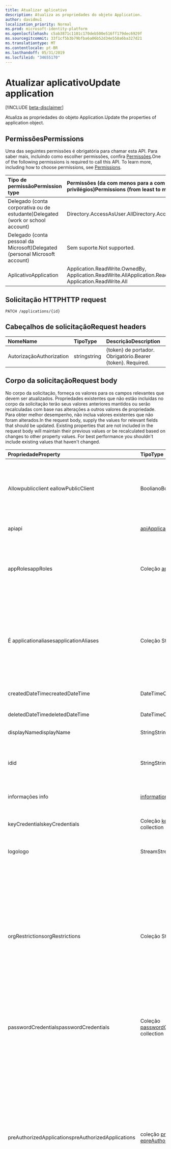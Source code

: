 ```yaml
---
title: Atualizar aplicativo
description: Atualiza as propriedades do objeto Application.
author: davidmu1
localization_priority: Normal
ms.prod: microsoft-identity-platform
ms.openlocfilehash: c5ab3871c1101c170deb500e516ff179dec6929f
ms.sourcegitcommit: 33f1cf5b3b79bfba6a06b52d34e558a6ba327d21
ms.translationtype: MT
ms.contentlocale: pt-BR
ms.lasthandoff: 05/31/2019
ms.locfileid: "34655170"
---
```

# <a name="update-application"></a><span data-ttu-id="24902-103">Atualizar aplicativo</span><span class="sxs-lookup"><span data-stu-id="24902-103">Update application</span></span>

[!INCLUDE [beta-disclaimer](../../includes/beta-disclaimer.md)]

<span data-ttu-id="24902-104">Atualiza as propriedades do objeto Application.</span><span class="sxs-lookup"><span data-stu-id="24902-104">Update the properties of application object.</span></span>
## <a name="permissions"></a><span data-ttu-id="24902-105">Permissões</span><span class="sxs-lookup"><span data-stu-id="24902-105">Permissions</span></span>
<span data-ttu-id="24902-p101">Uma das seguintes permissões é obrigatória para chamar esta API. Para saber mais, incluindo como escolher permissões, confira [Permissões](/graph/permissions-reference).</span><span class="sxs-lookup"><span data-stu-id="24902-p101">One of the following permissions is required to call this API. To learn more, including how to choose permissions, see [Permissions](/graph/permissions-reference).</span></span>


|<span data-ttu-id="24902-108">Tipo de permissão</span><span class="sxs-lookup"><span data-stu-id="24902-108">Permission type</span></span>      | <span data-ttu-id="24902-109">Permissões (da com menos para a com mais privilégios)</span><span class="sxs-lookup"><span data-stu-id="24902-109">Permissions (from least to most privileged)</span></span>              |
|:--------------------|:---------------------------------------------------------|
|<span data-ttu-id="24902-110">Delegado (conta corporativa ou de estudante)</span><span class="sxs-lookup"><span data-stu-id="24902-110">Delegated (work or school account)</span></span> |  <span data-ttu-id="24902-111">Directory.AccessAsUser.All</span><span class="sxs-lookup"><span data-stu-id="24902-111">Directory.AccessAsUser.All</span></span>    |
|<span data-ttu-id="24902-112">Delegado (conta pessoal da Microsoft)</span><span class="sxs-lookup"><span data-stu-id="24902-112">Delegated (personal Microsoft account)</span></span> | <span data-ttu-id="24902-113">Sem suporte.</span><span class="sxs-lookup"><span data-stu-id="24902-113">Not supported.</span></span>    |
|<span data-ttu-id="24902-114">Aplicativo</span><span class="sxs-lookup"><span data-stu-id="24902-114">Application</span></span> | <span data-ttu-id="24902-115">Application.ReadWrite.OwnedBy, Application.ReadWrite.All</span><span class="sxs-lookup"><span data-stu-id="24902-115">Application.ReadWrite.OwnedBy, Application.ReadWrite.All</span></span> |

## <a name="http-request"></a><span data-ttu-id="24902-116">Solicitação HTTP</span><span class="sxs-lookup"><span data-stu-id="24902-116">HTTP request</span></span>
<!-- { "blockType": "ignored" } -->
```http
PATCH /applications/{id}
```
## <a name="request-headers"></a><span data-ttu-id="24902-117">Cabeçalhos de solicitação</span><span class="sxs-lookup"><span data-stu-id="24902-117">Request headers</span></span>
| <span data-ttu-id="24902-118">Nome</span><span class="sxs-lookup"><span data-stu-id="24902-118">Name</span></span>       | <span data-ttu-id="24902-119">Tipo</span><span class="sxs-lookup"><span data-stu-id="24902-119">Type</span></span> | <span data-ttu-id="24902-120">Descrição</span><span class="sxs-lookup"><span data-stu-id="24902-120">Description</span></span>|
|:-----------|:------|:----------|
| <span data-ttu-id="24902-121">Autorização</span><span class="sxs-lookup"><span data-stu-id="24902-121">Authorization</span></span>  | <span data-ttu-id="24902-122">string</span><span class="sxs-lookup"><span data-stu-id="24902-122">string</span></span>  | <span data-ttu-id="24902-p102">{token} de portador. Obrigatório.</span><span class="sxs-lookup"><span data-stu-id="24902-p102">Bearer {token}. Required.</span></span>  |

## <a name="request-body"></a><span data-ttu-id="24902-125">Corpo da solicitação</span><span class="sxs-lookup"><span data-stu-id="24902-125">Request body</span></span>
<span data-ttu-id="24902-p103">No corpo da solicitação, forneça os valores para os campos relevantes que devem ser atualizados. Propriedades existentes que não estão incluídas no corpo da solicitação terão seus valores anteriores mantidos ou serão recalculadas com base nas alterações a outros valores de propriedade. Para obter melhor desempenho, não inclua valores existentes que não foram alterados.</span><span class="sxs-lookup"><span data-stu-id="24902-p103">In the request body, supply the values for relevant fields that should be updated. Existing properties that are not included in the request body will maintain their previous values or be recalculated based on changes to other property values. For best performance you shouldn't include existing values that haven't changed.</span></span>

| <span data-ttu-id="24902-129">Propriedade</span><span class="sxs-lookup"><span data-stu-id="24902-129">Property</span></span>     | <span data-ttu-id="24902-130">Tipo</span><span class="sxs-lookup"><span data-stu-id="24902-130">Type</span></span>   |<span data-ttu-id="24902-131">Descrição</span><span class="sxs-lookup"><span data-stu-id="24902-131">Description</span></span>|
|:---------------|:--------|:----------|
|<span data-ttu-id="24902-132">Allowpublicclient e</span><span class="sxs-lookup"><span data-stu-id="24902-132">allowPublicClient</span></span>|<span data-ttu-id="24902-133">Booliano</span><span class="sxs-lookup"><span data-stu-id="24902-133">Boolean</span></span>| <span data-ttu-id="24902-134">Especifica se o aplicativo pode atuar como um cliente público.</span><span class="sxs-lookup"><span data-stu-id="24902-134">Specifies if the application can act as a public client.</span></span> <span data-ttu-id="24902-135">Por exemplo, um aplicativo instalado em execução em um dispositivo móvel.</span><span class="sxs-lookup"><span data-stu-id="24902-135">For example,  an installed application running on a mobile device.</span></span> <span data-ttu-id="24902-136">O valor padrão é *false*.</span><span class="sxs-lookup"><span data-stu-id="24902-136">Default value is *false*.</span></span> |
|<span data-ttu-id="24902-137">api</span><span class="sxs-lookup"><span data-stu-id="24902-137">api</span></span>|[<span data-ttu-id="24902-138">apiApplication</span><span class="sxs-lookup"><span data-stu-id="24902-138">apiApplication</span></span>](../resources/apiapplication.md)| <span data-ttu-id="24902-139">Especifica configurações para um aplicativo de API.</span><span class="sxs-lookup"><span data-stu-id="24902-139">Specifies settings for an API application.</span></span> |
|<span data-ttu-id="24902-140">appRoles</span><span class="sxs-lookup"><span data-stu-id="24902-140">appRoles</span></span>|<span data-ttu-id="24902-141">Coleção [appRole](../resources/approle.md)</span><span class="sxs-lookup"><span data-stu-id="24902-141">[appRole](../resources/approle.md) collection</span></span>|<span data-ttu-id="24902-142">A coleção de funções de aplicativo que um aplicativo pode declarar.</span><span class="sxs-lookup"><span data-stu-id="24902-142">The collection of application roles that an application may declare.</span></span> <span data-ttu-id="24902-143">Essas funções podem ser atribuídas a usuários, grupos ou entidades de serviço.</span><span class="sxs-lookup"><span data-stu-id="24902-143">These roles can be assigned to users, groups, or service principals.</span></span> <span data-ttu-id="24902-144">Não anulável.</span><span class="sxs-lookup"><span data-stu-id="24902-144">Not nullable.</span></span>|
|<span data-ttu-id="24902-145">É applicationaliases</span><span class="sxs-lookup"><span data-stu-id="24902-145">applicationAliases</span></span>|<span data-ttu-id="24902-146">Coleção String</span><span class="sxs-lookup"><span data-stu-id="24902-146">String collection</span></span>| <span data-ttu-id="24902-147">Os URIs que identificam o aplicativo.</span><span class="sxs-lookup"><span data-stu-id="24902-147">The URIs that identify the application.</span></span> <span data-ttu-id="24902-148">Para saber mais, confira [Objetos do aplicativo e objetos da entidade de serviço](https://azure.microsoft.com/documentation/articles/active-directory-application-objects/).</span><span class="sxs-lookup"><span data-stu-id="24902-148">For more information see, [Application Objects and Service Principal Objects](https://azure.microsoft.com/documentation/articles/active-directory-application-objects/).</span></span> <span data-ttu-id="24902-149">O operador *any* é obrigatório para expressões de filtro em propriedades de vários valores.</span><span class="sxs-lookup"><span data-stu-id="24902-149">The *any* operator is required for filter expressions on multi-valued properties.</span></span> <span data-ttu-id="24902-150">Não anulável.</span><span class="sxs-lookup"><span data-stu-id="24902-150">Not nullable.</span></span> |
|<span data-ttu-id="24902-151">createdDateTime</span><span class="sxs-lookup"><span data-stu-id="24902-151">createdDateTime</span></span>|<span data-ttu-id="24902-152">DateTimeOffset</span><span class="sxs-lookup"><span data-stu-id="24902-152">DateTimeOffset</span></span>| <span data-ttu-id="24902-153">A data e a hora que o aplicativo foi registrado.</span><span class="sxs-lookup"><span data-stu-id="24902-153">The date and time the application was registered.</span></span> |
|<span data-ttu-id="24902-154">deletedDateTime</span><span class="sxs-lookup"><span data-stu-id="24902-154">deletedDateTime</span></span>|<span data-ttu-id="24902-155">DateTimeOffset</span><span class="sxs-lookup"><span data-stu-id="24902-155">DateTimeOffset</span></span>| <span data-ttu-id="24902-156">A data e a hora que o aplicativo foi excluído.</span><span class="sxs-lookup"><span data-stu-id="24902-156">The date and time the application was deleted.</span></span> |
|<span data-ttu-id="24902-157">displayName</span><span class="sxs-lookup"><span data-stu-id="24902-157">displayName</span></span>|<span data-ttu-id="24902-158">String</span><span class="sxs-lookup"><span data-stu-id="24902-158">String</span></span>|<span data-ttu-id="24902-159">O nome de exibição do aplicativo.</span><span class="sxs-lookup"><span data-stu-id="24902-159">The display name for the application.</span></span> |
|<span data-ttu-id="24902-160">id</span><span class="sxs-lookup"><span data-stu-id="24902-160">id</span></span>|<span data-ttu-id="24902-161">String</span><span class="sxs-lookup"><span data-stu-id="24902-161">String</span></span>|<span data-ttu-id="24902-162">O identificador exclusivo do aplicativo.</span><span class="sxs-lookup"><span data-stu-id="24902-162">The unique identifier for the application.</span></span> <span data-ttu-id="24902-163">Herdado de [directoryObject](../resources/directoryobject.md).</span><span class="sxs-lookup"><span data-stu-id="24902-163">Inherited from [directoryObject](../resources/directoryobject.md).</span></span> <span data-ttu-id="24902-164">Chave.</span><span class="sxs-lookup"><span data-stu-id="24902-164">Key.</span></span> <span data-ttu-id="24902-165">Não anulável.</span><span class="sxs-lookup"><span data-stu-id="24902-165">Not nullable.</span></span> <span data-ttu-id="24902-166">Somente leitura.</span><span class="sxs-lookup"><span data-stu-id="24902-166">Read-only.</span></span> |
|<span data-ttu-id="24902-167">informações </span><span class="sxs-lookup"><span data-stu-id="24902-167">info</span></span>|[<span data-ttu-id="24902-168">informationalUrl</span><span class="sxs-lookup"><span data-stu-id="24902-168">informationalUrl</span></span>](../resources/informationalurl.md)| <span data-ttu-id="24902-169">Informações de perfil básicas do aplicativo.</span><span class="sxs-lookup"><span data-stu-id="24902-169">Basic profile information of the application.</span></span> | <span data-ttu-id="24902-170">Especifica configurações para clientes instalados, como dispositivos móveis ou da área de trabalho.</span><span class="sxs-lookup"><span data-stu-id="24902-170">Specifies settings for installed clients such as desktop or mobile devices.</span></span> |
|<span data-ttu-id="24902-171">keyCredentials</span><span class="sxs-lookup"><span data-stu-id="24902-171">keyCredentials</span></span>|<span data-ttu-id="24902-172">Coleção [keyCredential](../resources/keycredential.md)</span><span class="sxs-lookup"><span data-stu-id="24902-172">[keyCredential](../resources/keycredential.md) collection</span></span>|<span data-ttu-id="24902-173">A coleção de credenciais chaves associada ao aplicativo Não anulável.</span><span class="sxs-lookup"><span data-stu-id="24902-173">The collection of key credentials associated with the application Not nullable.</span></span> |
|<span data-ttu-id="24902-174">logo</span><span class="sxs-lookup"><span data-stu-id="24902-174">logo</span></span>|<span data-ttu-id="24902-175">Stream</span><span class="sxs-lookup"><span data-stu-id="24902-175">Stream</span></span>|<span data-ttu-id="24902-176">O principal logotipo do aplicativo.</span><span class="sxs-lookup"><span data-stu-id="24902-176">The main logo for the application.</span></span> <span data-ttu-id="24902-177">Não anulável.</span><span class="sxs-lookup"><span data-stu-id="24902-177">Not nullable.</span></span> |
|<span data-ttu-id="24902-178">orgRestrictions</span><span class="sxs-lookup"><span data-stu-id="24902-178">orgRestrictions</span></span>|<span data-ttu-id="24902-179">Coleção String</span><span class="sxs-lookup"><span data-stu-id="24902-179">String collection</span></span>| <span data-ttu-id="24902-180">A organização tenantIds à qual o aplicativo é restrito.</span><span class="sxs-lookup"><span data-stu-id="24902-180">The organizational tenantIds to which the application is restricted.</span></span>  <span data-ttu-id="24902-181">Se a coleção estiver vazia, o aplicativo será multilocatário (não restrito).</span><span class="sxs-lookup"><span data-stu-id="24902-181">If the collection is empty, the application is multi-tenant (not restricted).</span></span> <span data-ttu-id="24902-182">Se a coleção contiver tenantIds, o aplicativo será restrito ao tenantIds organizacional na coleção.</span><span class="sxs-lookup"><span data-stu-id="24902-182">If the collection contains tenantIds, the application is restricted to the organizational tenantIds in the collection.</span></span> <span data-ttu-id="24902-183">A especificação de outros locatários, mas não o tenantid onde o aplicativo está registrado indica que a própria tenantid do aplicativo está indiretamente incluída.</span><span class="sxs-lookup"><span data-stu-id="24902-183">Specifying other tenants but not the tenantId where the application is registered implies that the application's own tenantId is indirectly included.</span></span> |
|<span data-ttu-id="24902-184">passwordCredentials</span><span class="sxs-lookup"><span data-stu-id="24902-184">passwordCredentials</span></span>|<span data-ttu-id="24902-185">Coleção [passwordCredential](../resources/passwordcredential.md)</span><span class="sxs-lookup"><span data-stu-id="24902-185">[passwordCredential](../resources/passwordcredential.md) collection</span></span>|<span data-ttu-id="24902-186">A coleção de credenciais de senha associada ao aplicativo.</span><span class="sxs-lookup"><span data-stu-id="24902-186">The collection of password credentials associated with the application.</span></span> <span data-ttu-id="24902-187">Não anulável.</span><span class="sxs-lookup"><span data-stu-id="24902-187">Not nullable.</span></span>|
|<span data-ttu-id="24902-188">preAuthorizedApplications</span><span class="sxs-lookup"><span data-stu-id="24902-188">preAuthorizedApplications</span></span>|<span data-ttu-id="24902-189">coleção [preauthorizedapplication e](../resources/preauthorizedapplication.md)</span><span class="sxs-lookup"><span data-stu-id="24902-189">[preAuthorizedApplication](../resources/preauthorizedapplication.md) collection</span></span>| <span data-ttu-id="24902-190">Lista os aplicativos e as permissões solicitadas para o consentimento implícito.</span><span class="sxs-lookup"><span data-stu-id="24902-190">Lists applications and requested permissions for implicit consent.</span></span> <span data-ttu-id="24902-191">Requer um administrador para ter fornecido o consentimento para o aplicativo.</span><span class="sxs-lookup"><span data-stu-id="24902-191">Requires an admin to have provided consent to the application.</span></span> <span data-ttu-id="24902-192">o preAuthorizedApplications não exige que o usuário concorde com as permissões solicitadas.</span><span class="sxs-lookup"><span data-stu-id="24902-192">preAuthorizedApplications do not require the user to consent to the requested permissions.</span></span> <span data-ttu-id="24902-193">As permissões listadas no preAuthorizedApplications não exigem o consentimento do usuário.</span><span class="sxs-lookup"><span data-stu-id="24902-193">Permissions listed in preAuthorizedApplications do not require user consent.</span></span> <span data-ttu-id="24902-194">No entanto, as permissões adicionais solicitadas não listadas no preAuthorizedApplications exigem o consentimento do usuário.</span><span class="sxs-lookup"><span data-stu-id="24902-194">However, any additional requested permissions not listed in preAuthorizedApplications require user consent.</span></span> |
|<span data-ttu-id="24902-195">requiredResourceAccess</span><span class="sxs-lookup"><span data-stu-id="24902-195">requiredResourceAccess</span></span>|<span data-ttu-id="24902-196">[requiredResourceAccess](../resources/requiredresourceaccess.md) collection</span><span class="sxs-lookup"><span data-stu-id="24902-196">[requiredResourceAccess](../resources/requiredresourceaccess.md) collection</span></span>|<span data-ttu-id="24902-197">Especifica os recursos para os quais esse aplicativo requer acesso e o conjunto de escopos de permissão e funções de aplicativo do OAuth necessários em cada um desses recursos.</span><span class="sxs-lookup"><span data-stu-id="24902-197">Specifies resources that this application requires access to and the set of OAuth permission scopes and application roles that it needs under each of those resources.</span></span> <span data-ttu-id="24902-198">Essa pré-configuração de acesso necessário aos recursos impulsiona a experiência de consentimento.</span><span class="sxs-lookup"><span data-stu-id="24902-198">This pre-configuration of required resource access drives the consent experience.</span></span> <span data-ttu-id="24902-199">Não anulável.</span><span class="sxs-lookup"><span data-stu-id="24902-199">Not nullable.</span></span>|
|<span data-ttu-id="24902-200">tags</span><span class="sxs-lookup"><span data-stu-id="24902-200">tags</span></span>|<span data-ttu-id="24902-201">Coleção String</span><span class="sxs-lookup"><span data-stu-id="24902-201">String collection</span></span>| <span data-ttu-id="24902-202">Sequências personalizadas que podem ser usadas para categorizar e identificar o aplicativo.</span><span class="sxs-lookup"><span data-stu-id="24902-202">Custom strings that can be used to categorize and identify the application.</span></span> |
|<span data-ttu-id="24902-203">web</span><span class="sxs-lookup"><span data-stu-id="24902-203">web</span></span>|[<span data-ttu-id="24902-204">webApplication</span><span class="sxs-lookup"><span data-stu-id="24902-204">webApplication</span></span>](../resources/webapplication.md)| <span data-ttu-id="24902-205">Especifica configurações para um aplicativo Web.</span><span class="sxs-lookup"><span data-stu-id="24902-205">Specifies settings for a web application.</span></span> |

## <a name="response"></a><span data-ttu-id="24902-206">Resposta</span><span class="sxs-lookup"><span data-stu-id="24902-206">Response</span></span>

<span data-ttu-id="24902-207">Se tiver êxito, este método retornará `204 No Content` um código de resposta e não retornará nada no corpo da resposta.</span><span class="sxs-lookup"><span data-stu-id="24902-207">If successful, this method returns a `204 No Content` response code and does not return anything in the response body.</span></span>
## <a name="example"></a><span data-ttu-id="24902-208">Exemplo</span><span class="sxs-lookup"><span data-stu-id="24902-208">Example</span></span>
##### <a name="request"></a><span data-ttu-id="24902-209">Solicitação</span><span class="sxs-lookup"><span data-stu-id="24902-209">Request</span></span>
<span data-ttu-id="24902-210">Este é um exemplo da solicitação.</span><span class="sxs-lookup"><span data-stu-id="24902-210">Here is an example of the request.</span></span>
<!-- {
  "blockType": "request",
  "name": "update_application"
}-->
```http
PATCH https://graph.microsoft.com/beta/applications/{id}
Content-type: application/json
Content-length: 72

{
  "allowPublicClient": false,
  "displayName": "New display name"
}
```
##### <a name="response"></a><span data-ttu-id="24902-211">Resposta</span><span class="sxs-lookup"><span data-stu-id="24902-211">Response</span></span>
<span data-ttu-id="24902-212">Observação: o objeto response mostrado aqui pode estar truncado por motivos de concisão.</span><span class="sxs-lookup"><span data-stu-id="24902-212">Note: The response object shown here may be truncated for brevity.</span></span> 
<!-- {
  "blockType": "response",
  "truncated": true,
  "@odata.type": "microsoft.graph.application"
} -->
```http
HTTP/1.1 204 No Content
```
#### <a name="sdk-sample-code"></a><span data-ttu-id="24902-213">Código de exemplo do SDK</span><span class="sxs-lookup"><span data-stu-id="24902-213">SDK sample code</span></span>
# <a name="ctabcs"></a>[<span data-ttu-id="24902-214">C#</span><span class="sxs-lookup"><span data-stu-id="24902-214">C#</span></span>](#tab/cs)
[!INCLUDE [sample-code](../includes/update_application-Cs-snippets.md)]

# <a name="javascripttabjavascript"></a>[<span data-ttu-id="24902-215">Javascript</span><span class="sxs-lookup"><span data-stu-id="24902-215">Javascript</span></span>](#tab/javascript)
[!INCLUDE [sample-code](../includes/update_application-Javascript-snippets.md)]

---

[!INCLUDE [sdk-documentation](../includes/snippets_sdk_documentation_link.md)]

<!-- uuid: 8fcb5dbc-d5aa-4681-8e31-b001d5168d79
2015-10-25 14:57:30 UTC -->
<!--
{
  "type": "#page.annotation",
  "description": "Update application",
  "keywords": "",
  "section": "documentation",
  "tocPath": "",
  "suppressions": [
    "Error: /api-reference/beta/api/application-update.md:\r\n      BookmarkMissing: '[#tab/cs](C#)'. Did you mean: #c (score: 5)",
    "Error: /api-reference/beta/api/application-update.md:\r\n      BookmarkMissing: '[#tab/javascript](Javascript)'. Did you mean: #javascript (score: 4)"
  ]
}
-->
